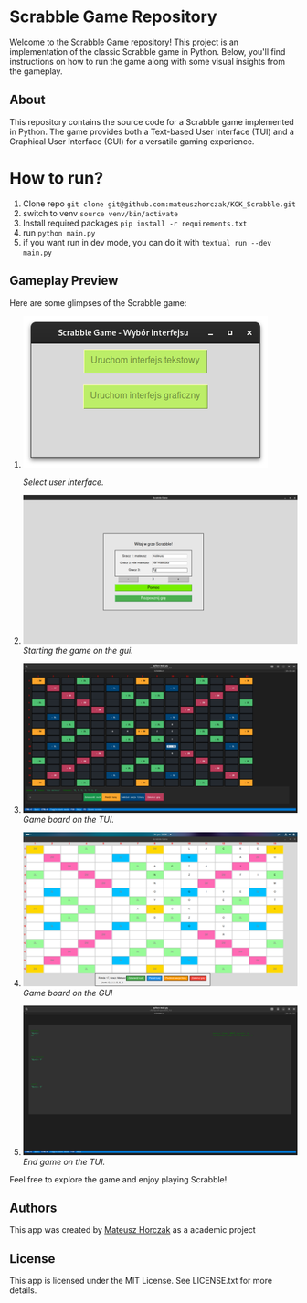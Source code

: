 # Scrabble Game Repository

Welcome to the Scrabble Game repository! This project is an implementation of the classic Scrabble game in Python. Below, you'll find instructions on how to run the game along with some visual insights from the gameplay.

## About

This repository contains the source code for a Scrabble game implemented in Python. The game provides both a Text-based User Interface (TUI) and a Graphical User Interface (GUI) for a versatile gaming experience.

# How to run?
1. Clone repo
`git clone git@github.com:mateuszhorczak/KCK_Scrabble.git`
2. switch to venv
`source venv/bin/activate`
3. Install required packages
`pip install -r requirements.txt`
4. run
`python main.py`
5. if you want run in dev mode, you can do it with
`textual run --dev main.py`

## Gameplay Preview

Here are some glimpses of the Scrabble game:

1. ![Screenshot 1](assets/choose_user_interface.png)

   *Select user interface.*

2. ![Screenshot 2](assets/enter_user_nickanames_GUI.png)
   *Starting the game on the gui.*

3. ![Screenshot 3](assets/game_board_TUI.png)
   *Game board on the TUI.*

4. ![Screenshot 4](assets/game_board_GUI.png)
   *Game board on the GUI*

5. ![Screenshot 5](assets/end_game_TUI.png)
   *End game on the TUI.*


Feel free to explore the game and enjoy playing Scrabble!

## Authors

This app was created by [Mateusz Horczak](https://github.com/mateuszhorczak) as a academic project

## License

This app is licensed under the MIT License. See LICENSE.txt for more details.
